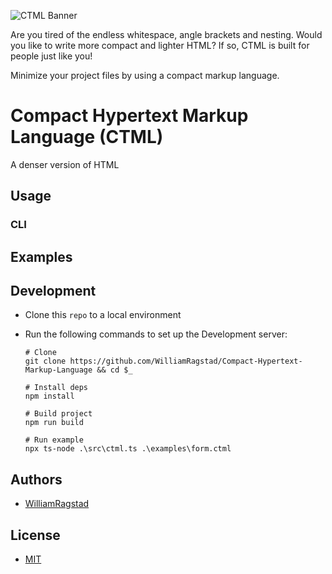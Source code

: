 ![CTML Banner](https://socialify.git.ci/WilliamRagstad/Compact-Hypertext-Markup-Language/image?description=1&descriptionEditable=A%20dense%20form%20of%20HTML&font=Source%20Code%20Pro&language=1&logo=https%3A%2F%2Fgithub.com%2FWilliamRagstad%2FCompact-Hypertext-Markup-Language%2Fblob%2Fmain%2Fassets%2Fchtml-logo-color.png%3Fraw%3Dtrue&owner=1&pattern=Brick%20Wall&theme=Light)

Are you tired of the endless whitespace, angle brackets and nesting. Would you like to write more compact and lighter HTML?
If so, CTML is built for people just like you!

Minimize your project files by using a compact markup language.

# Compact Hypertext Markup Language (CTML)
A denser version of HTML

## Usage

### CLI

## Examples

## Development

- Clone this `repo` to a local environment
- Run the following commands to set up the Development server:

  ```shell
  # Clone
  git clone https://github.com/WilliamRagstad/Compact-Hypertext-Markup-Language && cd $_
  
  # Install deps
  npm install

  # Build project
  npm run build
  
  # Run example
  npx ts-node .\src\ctml.ts .\examples\form.ctml
  ```

## Authors

- [WilliamRagstad](https://github.com/WilliamRagstad)

## License

- [MIT](https://wei.mit-license.org)
